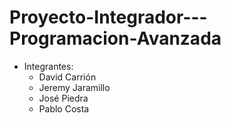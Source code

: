 # Proyecto-Integrador---Programacion-Avanzada

* Integrantes:
  - David Carrión
  - Jeremy Jaramillo
  - José Piedra
  - Pablo Costa
